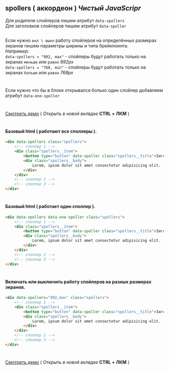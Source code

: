 ## spollers ( аккордеон ) _Чистый JavaScripr_

Для родителя слойлеров пишем атрибут  ```data-spollers```<br>
Для заголовков слойлеров пишем атрибут ```data-spoller```<br>
##
Если нужно ```вкл \ выкл``` работу спойлеров на определённых размерах экранов
пишем параметры ширины и типа брейкпоинта.<br>
_Например:_<br>
```data-spollers = "992, max"``` - спойлеры будут работать только на экранах ```меньше``` _или_ ```равно``` _992px_<br>
```data-spollers = "768, min"``` - спойлеры будут работать только на экранах ```больше``` _или_ ```равно``` _768px_
#
Если нужно что бы в блоке открывался болько один слойлер добавляем атрибут ```data-one-spoller```
#
[Смотреть демо](https://beserega.github.io/spollers/) ( _Открыть в новой вклвдке_  **CTRL + ЛКМ**  )
#
#### Базовый html ( работают все споллеры ).
```html
<div data-spollers class="spollers">
    <!-- споллер 1 -->
    <div class="spollers__item">
        <button type="button" data-spoller class="spollers__title">Заголовок споллера</button>
        <div class="spollers__body">
            Lorem, ipsum dolor sit amet consectetur adipisicing elit.
        </div>
    </div>
    <!-- споллер 2 -->
    <!-- споллер 3 -->
</div>
```
#
#### Базовый html ( работает один споллер ).
```html
<div data-spollers data-one-spoller class="spollers">
    <!-- споллер 1 -->
    <div class="spollers__item">
        <button type="button" data-spoller class="spollers__title">Заголовок споллера</button>
        <div class="spollers__body">
            Lorem, ipsum dolor sit amet consectetur adipisicing elit.
        </div>
    </div>
    <!-- споллер 2 -->
    <!-- споллер 3 -->
</div>
```
#
#### Включать или выключить работу спойлеров на разных размерах экранов.
```html
<div data-spollers="992,max" class="spollers">
    <!-- споллер 1 -->
    <div class="spollers__item">
        <button type="button" data-spoller class="spollers__title">Заголовок споллера</button>
        <div class="spollers__body">
            Lorem, ipsum dolor sit amet consectetur adipisicing elit.
        </div>
    </div>
    <!-- споллер 2 -->
    <!-- споллер 3 -->
</div>
```
#
###
[Смотреть демо](https://beserega.github.io/spollers/) ( _Открыть в новой вклвдке_  **CTRL + ЛКМ**  )
